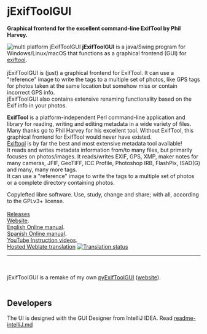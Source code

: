 # jExifToolGUI
**Graphical frontend for the excellent command-line ExifTool by Phil Harvey.**

![multi platform jExifToolGUI](https://github.com/hvdwolf/jExifToolGUI/blob/master/images/multi-platform-1280.jpg)
**jExifToolGUI** is a java/Swing program for Windows/Linux/macOS that functions as a graphical frontend (GUI) for [exiftool](https://exiftool.org/).<br><br>
jExifToolGUI is (just) a graphical frontend for ExifTool. It can use a "reference" image to write the tags to a multiple set of photos, like GPS tags for photos taken at the same location but somehow miss or contain incorrect GPS info.<br>
jExifToolGUI also contains extensive renaming functionality based on the Exif info in your photos.<br>

**ExifTool** is a platform-independent Perl command-line application and library for reading, writing and editing metadata in a wide variety of files.<br>
Many thanks go to Phil Harvey for his excellent tool. Without ExifTool, this graphical frontend for ExifTool would never have existed.<br>
[Exiftool](https://exiftool.org/) is by far the best and most extensive metadata tool available!<br>
It reads and writes metadata information from/to many files, but primarily focuses on photos/images. It reads/writes EXIF, GPS, XMP, maker notes for many cameras, JFIF, GeoTIFF, ICC Profile, Photoshop IRB, FlashPix, ISAD(G) and many, many more tags.<br>
It can use a "reference" image to write the tags to a multiple set of photos or a complete directory containing photos.<br>

Copylefted libre software. Use, study, change and share; with all, according to the GPLv3+ license.
<br><br>
[Releases](https://github.com/hvdwolf/jExifToolGUI/releases)<br> 
[Website](https://hvdwolf.github.io/jExifToolGUI/).<br>
[English Online manual](https://hvdwolf.github.io/jExifToolGUI/manual/index.html).<br>
[Spanish Online manual](https://docs.museosabiertos.org/jexiftoolgui).<br>
[YouTube Instruction videos](https://www.youtube.com/playlist?list=PLAHD8RNkeuGdyRH7BKFefc7p72Dp6jVjW).<br>
[Hosted Weblate translation](https://hosted.weblate.org/engage/jexiftoolgui/) <a href="https://hosted.weblate.org/engage/jexiftoolgui/">
<img src="https://hosted.weblate.org/widgets/jexiftoolgui/-/88x31-white.png" alt="Translation status" /></a><br>
<hr>

<br><br>jExifToolGUI is a remake of my own [pyExifToolGUI](https://github.com/hvdwolf/pyExifToolGUI) ([website](https://hvdwolf.github.io/pyExifToolGUI/)).<br><br>

## Developers
The UI is designed with the GUI Designer from IntelliJ IDEA. Read [readme-intelliJ.md](readme-intellIJ.md)
